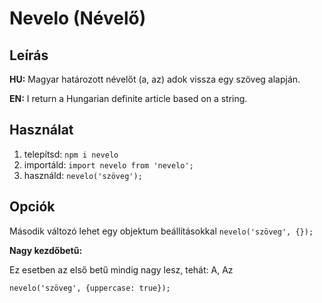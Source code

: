 # Nevelo (Névelő)

## Leírás

**HU:**
Magyar határozott névelőt (a, az) adok vissza egy szöveg alapján.

**EN:**
I return a Hungarian definite article based on a string.

## Használat

1. telepítsd: `npm i nevelo`
2. importáld: `import nevelo from 'nevelo';`
3. használd: `nevelo('szöveg');`

## Opciók

Második változó lehet egy objektum beállításokkal `nevelo('szöveg', {});`

**Nagy kezdőbetű:**

Ez esetben az első betű mindig nagy lesz, tehát: A, Az

`nevelo('szöveg', {uppercase: true});`
